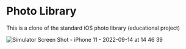 # Photo Library

This is a clone of the standard iOS photo library (educational project)

![Simulator Screen Shot - iPhone 11 - 2022-09-14 at 14 46 39](https://user-images.githubusercontent.com/109585128/190134409-98cb8e30-ee65-47de-aefb-a8586a561c92.png)
